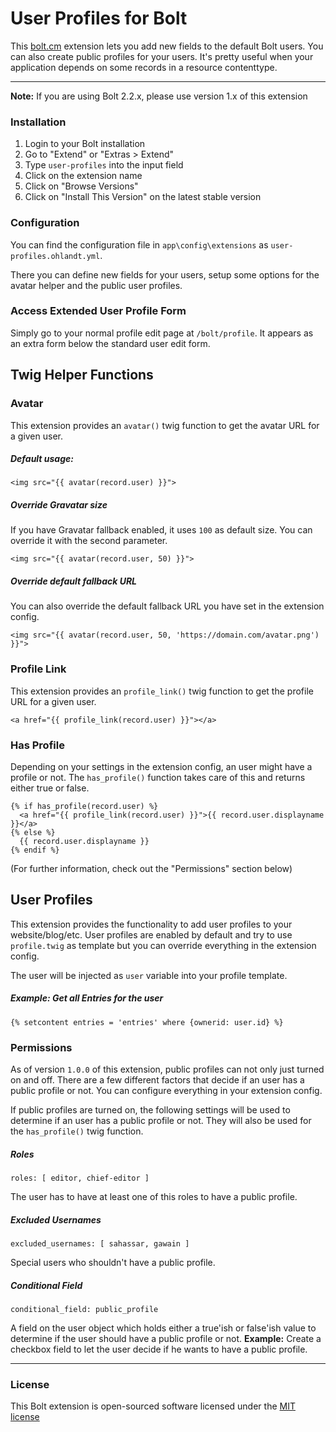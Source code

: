 User Profiles for Bolt
======================

This [bolt.cm](https://bolt.cm/) extension lets you add new fields to the default Bolt users.
You can also create public profiles for your users.
It's pretty useful when your application depends on some records in a resource contenttype.

---

**Note:** If you are using Bolt 2.2.x, please use version 1.x of this extension

### Installation
1. Login to your Bolt installation
2. Go to "Extend" or "Extras > Extend"
3. Type `user-profiles` into the input field
4. Click on the extension name
5. Click on "Browse Versions"
6. Click on "Install This Version" on the latest stable version

### Configuration

You can find the configuration file in `app\config\extensions` as `user-profiles.ohlandt.yml`.

There you can define new fields for your users, setup some options for the avatar helper and the public user profiles.

### Access Extended User Profile Form

Simply go to your normal profile edit page at `/bolt/profile`. It appears as an extra form below the standard user edit form.

Twig Helper Functions
---------------------

### Avatar

This extension provides an `avatar()` twig function to get the avatar URL for a given user.

##### Default usage:
```
<img src="{{ avatar(record.user) }}">
```

##### Override Gravatar size
If you have Gravatar fallback enabled, it uses `100` as default size.
You can override it with the second parameter.
```
<img src="{{ avatar(record.user, 50) }}">
```

##### Override default fallback URL
You can also override the default fallback URL you have set in the extension config.
```
<img src="{{ avatar(record.user, 50, 'https://domain.com/avatar.png') }}">
```

### Profile Link

This extension provides an `profile_link()` twig function to get the profile URL for a given user.

```
<a href="{{ profile_link(record.user) }}"></a>
```

### Has Profile

Depending on your settings in the extension config, an user might have a profile or not. The `has_profile()` function takes care of this and returns either true or false.

```
{% if has_profile(record.user) %}
  <a href="{{ profile_link(record.user) }}">{{ record.user.displayname }}</a>
{% else %}
  {{ record.user.displayname }}
{% endif %}
```

(For further information, check out the "Permissions" section below)

User Profiles
-------------

This extension provides the functionality to add user profiles to your website/blog/etc.
User profiles are enabled by default and try to use `profile.twig` as template but you can override everything in the extension config.

The user will be injected as `user` variable into your profile template.

##### Example: Get all Entries for the user
```
{% setcontent entries = 'entries' where {ownerid: user.id} %}
```

### Permissions

As of version `1.0.0` of this extension, public profiles can not only just turned on and off. There are a few different factors that decide if an user has a public profile or not. You can configure everything in your extension config.

If public profiles are turned on, the following settings will be used to determine if an user has a public profile or not. They will also be used for the `has_profile()` twig function.

##### Roles

```
roles: [ editor, chief-editor ]
```

The user has to have at least one of this roles to have a public profile.

##### Excluded Usernames

```
excluded_usernames: [ sahassar, gawain ]
```

Special users who shouldn't have a public profile.

##### Conditional Field

```
conditional_field: public_profile
```

A field on the user object which holds either a true'ish or false'ish value to determine if the user should have a public profile or not. **Example:** Create a checkbox field to let the user decide if he wants to have a public profile.

---

### License

This Bolt extension is open-sourced software licensed under the [MIT license](http://opensource.org/licenses/MIT)

